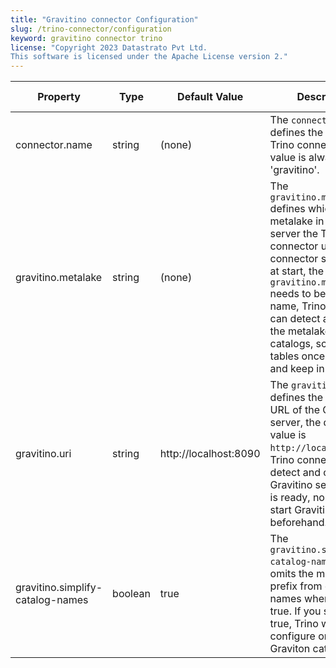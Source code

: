 ```yaml
---
title: "Gravitino connector Configuration"
slug: /trino-connector/configuration
keyword: gravitino connector trino
license: "Copyright 2023 Datastrato Pvt Ltd.
This software is licensed under the Apache License version 2."
---
```


| Property                           | Type    | Default Value         | Description                                                                                                                                                                                                                                                                                                         | Required | Since Version |
|-----------------------------------|---------|-----------------------|---------------------------------------------------------------------------------------------------------------------------------------------------------------------------------------------------------------------------------------------------------------------------------------------------------------------|----------|---------------|
| connector.name                    | string  | (none)                | The `connector.name` defines the name of Trino connector, this value is always 'gravitino'.                                                                                                                                                                                                                         | Yes      | 0.2.0         |
| gravitino.metalake                | string  | (none)                | The `gravitino.metalake` defines which metalake in Gravitino server the Trino connector uses. Trino connector should set it at start, the value of `gravitino.metalake` needs to be a valid name, Trino connector can detect and load the metalake with catalogs, schemas and tables once created and keep in sync. | Yes      | 0.2.0         |
| gravitino.uri                     | string  | http://localhost:8090 | The `gravitino.uri` defines the connection URL of the Gravitino server, the default value is `http://localhost:8090`. Trino connector can detect and connect to Gravitino server once it is ready, no need to start Gravitino server beforehand.                                                                    | Yes      | 0.2.0         |
| gravitino.simplify-catalog-names  | boolean | true                  | The `gravitino.simplify-catalog-names` setting omits the metalake prefix from catalog names when set to true. If you set it to true, Trino will configure only one Graviton catalog.                                                                                                                               | NO       | 0.5.0         |
